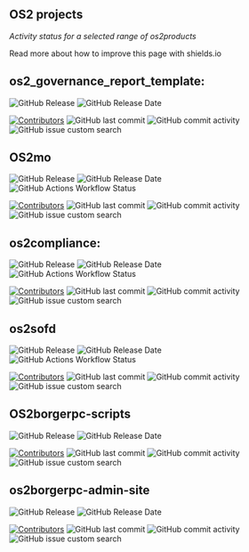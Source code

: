 ## OS2 projects
*Activity status for a selected range of os2products*

Read more about how to improve this page with shields.io

[Badges]: # (Badges are rendered with shields.io)

## os2_governance_report_template:

![GitHub Release](https://img.shields.io/github/v/release/os2offdig/governance_report_template?style=for-the-badge&logo=github&color=darkgreen) ![GitHub Release Date](https://img.shields.io/github/release-date/os2offdig/governance_report_template?display_date=published_at&style=for-the-badge)


 [![Contributors](https://img.shields.io/github/contributors/os2offdig/governance_report_template?style=for-the-badge&logo=github)](https://github.com/os2offdig/governance_report_template/graphs/contributors) ![GitHub last commit](https://img.shields.io/github/last-commit/os2offdig/governance_report_template?style=for-the-badge&logo=github)
![GitHub commit activity](https://img.shields.io/github/commit-activity/m/os2offdig/governance_report_template?style=for-the-badge&logo=github)
![GitHub issue custom search](https://img.shields.io/github/issues-search?query=repo%3Aos2offdig%2Fgovernance_report_template%20interactions%3A%3E0%20is%3Aopen%20is%3Aissue&style=for-the-badge&logo=github&label=Open%20active%20issues)

## OS2mo

![GitHub Release](https://img.shields.io/github/v/release/OS2mo/os2mo?style=for-the-badge&logo=github&color=darkgreen) ![GitHub Release Date](https://img.shields.io/github/release-date/OS2mo/os2mo?display_date=published_at&style=for-the-badge) ![GitHub Actions Workflow Status](https://img.shields.io/github/actions/workflow/status/OS2mo/os2mo/build-and-push.yml?style=for-the-badge&logo=docker&label=Container%20build) 


[![Contributors](https://img.shields.io/github/contributors/OS2mo/os2mo?style=for-the-badge&logo=github)](https://github.com/OS2mo/os2mo/graphs/contributors) ![GitHub last commit](https://img.shields.io/github/last-commit/OS2mo/os2mo?style=for-the-badge&logo=github)
![GitHub commit activity](https://img.shields.io/github/commit-activity/m/OS2mo/os2mo?style=for-the-badge&logo=github)
![GitHub issue custom search](https://img.shields.io/github/issues-search?query=repo%3Aos2mo%2Fos2mo%20interactions%3A%3E0%20is%3Aopen%20is%3Aissue&style=for-the-badge&logo=github&label=Open%20active%20issues)


## os2compliance:

![GitHub Release](https://img.shields.io/github/v/release/os2compliance/os2compliance?style=for-the-badge&logo=github&color=darkgreen) ![GitHub Release Date](https://img.shields.io/github/release-date/os2compliance/os2compliance?display_date=published_at&style=for-the-badge) ![GitHub Actions Workflow Status](https://img.shields.io/github/actions/workflow/status/os2compliance/os2compliance/build-and-push.yml?style=for-the-badge&logo=docker&label=Container%20build) 



[![Contributors](https://img.shields.io/github/contributors/os2compliance/os2compliance?style=for-the-badge&logo=github)](https://github.com/os2compliance/os2compliance/graphs/contributors) ![GitHub last commit](https://img.shields.io/github/last-commit/os2compliance/os2compliance?style=for-the-badge&logo=github)
![GitHub commit activity](https://img.shields.io/github/commit-activity/m/os2compliance/os2compliance?style=for-the-badge&logo=github)
![GitHub issue custom search](https://img.shields.io/github/issues-search?query=repo%3Aos2compliance%2Fos2compliance%20interactions%3A%3E0%20is%3Aopen%20is%3Aissue&style=for-the-badge&logo=github&label=Open%20active%20issues)

## os2sofd

![GitHub Release](https://img.shields.io/github/v/release/os2sofd/os2sofd?style=for-the-badge&logo=github&color=darkgreen) ![GitHub Release Date](https://img.shields.io/github/release-date/os2sofd/os2sofd?display_date=published_at&style=for-the-badge) ![GitHub Actions Workflow Status](https://img.shields.io/github/actions/workflow/status/os2sofd/os2sofd/build-and-push.yml?style=for-the-badge&logo=docker&label=Container%20build)


[![Contributors](https://img.shields.io/github/contributors/os2sofd/os2sofd?style=for-the-badge&logo=github)](https://github.com/os2sofd/os2sofd/graphs/contributors) ![GitHub last commit](https://img.shields.io/github/last-commit/os2sofd/os2sofd?style=for-the-badge&logo=github)
![GitHub commit activity](https://img.shields.io/github/commit-activity/m/os2sofd/os2sofd?style=for-the-badge&logo=github)
![GitHub issue custom search](https://img.shields.io/github/issues-search?query=repo%3Aos2sofd%2Fos2sofd%20interactions%3A%3E0%20is%3Aopen%20is%3Aissue&style=for-the-badge&logo=github&label=Open%20active%20issues)

## OS2borgerpc-scripts

![GitHub Release](https://img.shields.io/github/v/release/os2borgerpc/os2borgerpc-scripts?style=for-the-badge&logo=github&color=darkgreen) ![GitHub Release Date](https://img.shields.io/github/release-date/os2borgerpc/os2borgerpc-scripts?display_date=published_at&style=for-the-badge)


 [![Contributors](https://img.shields.io/github/contributors/os2borgerpc/os2borgerpc-scripts?style=for-the-badge&logo=github)](https://github.com/os2borgerpc/os2borgerpc-scripts/graphs/contributors) ![GitHub last commit](https://img.shields.io/github/last-commit/os2borgerpc/os2borgerpc-scripts?style=for-the-badge&logo=github)
![GitHub commit activity](https://img.shields.io/github/commit-activity/m/os2borgerpc/os2borgerpc-scripts?style=for-the-badge&logo=github)
![GitHub issue custom search](https://img.shields.io/github/issues-search?query=repo%3Aos2borgerpc%2Fos2borgerpc%2Dscripts%20interactions%3A%3E0%20is%3Aopen%20is%3Aissue&style=for-the-badge&logo=github&label=Open%20active%20issues)

## os2borgerpc-admin-site

![GitHub Release](https://img.shields.io/github/v/release/os2borgerpc/os2borgerpc-admin-site?style=for-the-badge&logo=github&color=darkgreen) ![GitHub Release Date](https://img.shields.io/github/release-date/os2borgerpc/os2borgerpc-admin-site?display_date=published_at&style=for-the-badge)


 [![Contributors](https://img.shields.io/github/contributors/os2borgerpc/os2borgerpc-admin-site?style=for-the-badge&logo=github)](https://github.com/os2borgerpc/os2borgerpc-admin-site/graphs/contributors) ![GitHub last commit](https://img.shields.io/github/last-commit/os2borgerpc/os2borgerpc-admin-site?style=for-the-badge&logo=github)
![GitHub commit activity](https://img.shields.io/github/commit-activity/m/os2borgerpc/os2borgerpc-admin-site?style=for-the-badge&logo=github)
![GitHub issue custom search](https://img.shields.io/github/issues-search?query=repo%3Aos2borgerpc%2Fos2borgerpc%2Dscripts%20interactions%3A%3E0%20is%3Aopen%20is%3Aissue&style=for-the-badge&logo=github&label=Open%20active%20issues)
